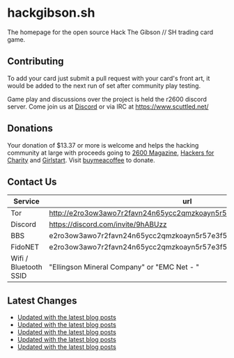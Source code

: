 # hackgibson.sh
The homepage for the open source Hack The Gibson // SH trading card game.


## Contributing

To add your card just submit a pull request with your card's front art, it would be added to the next run of set after community play testing.

Game play and discussions over the project is held the r2600 discord server. Come join us at [Discord](https://discord.com/invite/9hABUzz) or via IRC at https://www.scuttled.net/


## Donations

Your donation of $13.37 or more is welcome and helps the hacking community at large with proceeds going to [2600 Magazine](https://2600.com/), [Hackers for Charity](https://hackersforcharity.org) and [Girlstart](https://girlstart.org).  Visit [buymeacoffee](https://www.buymeacoffee.com/hackgibson.sh) to donate.


## Contact Us

Service | url
-|-
Tor | http://e2ro3ow3awo7r2favn24n65ycc2qmzkoayn5r57e3f56nvjwdcgg32ad.onion
Discord | https://discord.com/invite/9hABUzz
BBS | e2ro3ow3awo7r2favn24n65ycc2qmzkoayn5r57e3f56nvjwdcgg32ad.onion:23
FidoNET | e2ro3ow3awo7r2favn24n65ycc2qmzkoayn5r57e3f56nvjwdcgg32ad.onion:24554
Wifi / Bluetooth SSID | "Ellingson Mineral Company" or "EMC Net - <fidonet address>"

## Latest Changes
<!-- BLOG-POST-LIST:START -->
- [Updated with the latest blog posts](https://github.com/DFW2600/hackgibson.sh/commit/327b4b6fc334baf91d9071244988e8fcea25235e)
- [Updated with the latest blog posts](https://github.com/DFW2600/hackgibson.sh/commit/880ceb02fb6da3808b4b44f9a124bec045d688aa)
- [Updated with the latest blog posts](https://github.com/DFW2600/hackgibson.sh/commit/c57b00eeb479fc8f55ff43f903719bd7daa5ffd1)
- [Updated with the latest blog posts](https://github.com/DFW2600/hackgibson.sh/commit/9174edf7e42787132de8e216fcd54da6052b2c72)
- [Updated with the latest blog posts](https://github.com/DFW2600/hackgibson.sh/commit/3ba6c78310c36d8e35990d136ae3b0da7031d075)
<!-- BLOG-POST-LIST:END -->
